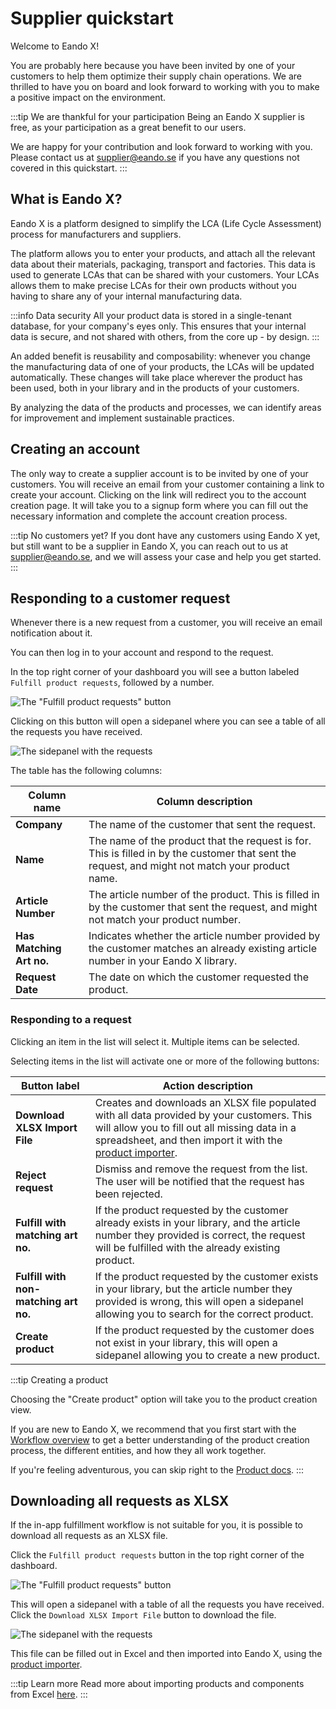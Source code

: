 # Supplier quickstart

Welcome to Eando X!

You are probably here because you have been invited by one of your customers to help them optimize their supply chain operations. We are thrilled to have you on board and look forward to working with you to make a positive impact on the environment.

:::tip We are thankful for your participation
Being an Eando X supplier is free, as your participation as a great benefit to our users.

We are happy for your contribution and look forward to working with you. Please contact us at [supplier@eando.se](mailto:supplier@eando.se) if you have any questions not covered in this quickstart.
:::

## What is Eando X?

Eando X is a platform designed to simplify the LCA (Life Cycle Assessment) process for manufacturers and suppliers.

The platform allows you to enter your products, and attach all the relevant data about their materials, packaging, transport and factories. This data is used to generate LCAs that can be shared with your customers. Your LCAs allows them to make precise LCAs for their own products without you having to share any of your internal manufacturing data.

:::info Data security
All your product data is stored in a single-tenant database, for your company's eyes only. This ensures that your internal data is secure, and not shared with others, from the core up - by design.
:::

An added benefit is reusability and composability: whenever you change the manufacturing data of one of your products, the LCAs will be updated automatically. These changes will take place wherever the product has been used, both in your library and in the products of your customers.

By analyzing the data of the products and processes, we can identify areas for improvement and implement sustainable practices.

## Creating an account

The only way to create a supplier account is to be invited by one of your customers. You will receive an email from your customer containing a link to create your account. Clicking on the link will redirect you to the account creation page. It will take you to a signup form where you can fill out the necessary information and complete the account creation process.

:::tip No customers yet?
If you dont have any customers using Eando X yet, but still want to be a supplier in Eando X, you can reach out to us at [supplier@eando.se](mailto:supplier@eando.se), and we will assess your case and help you get started.
:::

## Responding to a customer request

Whenever there is a new request from a customer, you will receive an email notification about it.

You can then log in to your account and respond to the request.

In the top right corner of your dashboard you will see a button labeled `Fulfill product requests`, followed by a number.

![The "Fulfill product requests" button](/images/supplier-quickstart/fulfill-requests-button.jpg)

Clicking on this button will open a sidepanel where you can see a table of all the requests you have received.

![The sidepanel with the requests](/images/supplier-quickstart/requests-modal.jpg)

The table has the following columns:

| Column name              | Column description                                                                                                                               |
| ------------------------ | ------------------------------------------------------------------------------------------------------------------------------------------------ |
| **Company**              | The name of the customer that sent the request.                                                                                                  |
| **Name**                 | The name of the product that the request is for. This is filled in by the customer that sent the request, and might not match your product name. |
| **Article Number**       | The article number of the product. This is filled in by the customer that sent the request, and might not match your product number.             |
| **Has Matching Art no.** | Indicates whether the article number provided by the customer matches an already existing article number in your Eando X library.                |
| **Request Date**         | The date on which the customer requested the product.                                                                                            |

### Responding to a request

Clicking an item in the list will select it. Multiple items can be selected.

Selecting items in the list will activate one or more of the following buttons:

| Button label                          | Action description                                                                                                                                                                            |
| ------------------------------------- | --------------------------------------------------------------------------------------------------------------------------------------------------------------------------------------------- |
| **Download XLSX Import File**         | Creates and downloads an XLSX file populated with all data provided by your customers. This will allow you to fill out all missing data in a spreadsheet, and then import it with the [product importer](/documentation/product/product-excel-import).|
| **Reject request**                    | Dismiss and remove the request from the list. The user will be notified that the request has been rejected.                                                                                   |
| **Fulfill with matching art no.**     | If the product requested by the customer already exists in your library, and the article number they provided is correct, the request will be fulfilled with the already existing product.    |
| **Fulfill with non-matching art no.** | If the product requested by the customer exists in your library, but the article number they provided is wrong, this will open a sidepanel allowing you to search for the correct product. |
| **Create product**                    | If the product requested by the customer does not exist in your library, this will open a sidepanel allowing you to create a new product.                                                  |

:::tip Creating a product

Choosing the "Create product" option will take you to the product creation view.

If you are new to Eando X, we recommend that you first start with the [Workflow overview](/documentation/getting-started/workflow-overview) to get a better understanding of the product creation process, the different entities, and how they all work together.

If you're feeling adventurous, you can skip right to the [Product docs](/documentation/product/product-overview).
:::

## Downloading all requests as XLSX

If the in-app fulfillment workflow is not suitable for you, it is possible to download all requests as an XLSX file.

Click the `Fulfill product requests` button in the top right corner of the dashboard.

![The "Fulfill product requests" button](/images/supplier-quickstart/fulfill-requests-button.jpg)

This will open a sidepanel with a table of all the requests you have received. Click the `Download XLSX Import File` button to download the file.

![The sidepanel with the requests](/images/supplier-quickstart/xlsx-import-button.jpg)

This file can be filled out in Excel and then imported into Eando X, using the [product importer](/documentation/product/product-excel-import).

:::tip Learn more
Read more about importing products and components from Excel [here](/documentation/product/product-excel-import).
:::
